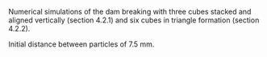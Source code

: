 Numerical simulations of the dam breaking with three cubes stacked and aligned vertically (section 4.2.1) and six cubes in triangle formation (section 4.2.2).

Initial distance between particles of 7.5 mm.
